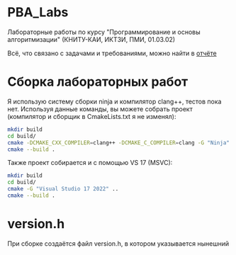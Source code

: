 # PBA_Labs
Лабораторные работы по курсу "Программирование и основы алгоритмизации" (КНИТУ-КАИ, ИКТЗИ, ПМИ, 01.03.02)

Всё, что связано с задачами и требованиями, можно найти в [отчёте](Report.pdf)
# Сборка лабораторных работ
Я использую систему сборки ninja и компилятор clang++, тестов пока нет.
Используя данные команды, вы можете собрать проект (компилятор и сборщик в CmakeLists.txt я не изменял):
```sh
mkdir build
cd build/
cmake -DCMAKE_CXX_COMPILER=clang++ -DCMAKE_C_COMPILER=clang -G "Ninja" ..
cmake --build .
```
Также проект собирается и с помощью VS 17 (MSVC):
```sh
mkdir build
cd build/
cmake -G "Visual Studio 17 2022" ..
cmake --build . 
```
# version.h
При сборке создаётся файл version.h, в котором указывается нынешний 